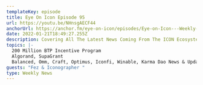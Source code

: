 ```yaml
---
templateKey: episode
title: Eye On Icon Episode 95
url: https://youtu.be/NHnsgAECF44
anchorUrl: https://anchor.fm/eye-on-icon/episodes/Eye-on-Icon---Weekly-News-EP95-e1d8bh4/a-a796p4s
date: 2022-01-21T18:49:27.255Z
description: Covering All The Latest News Coming From The ICON Ecosystem
topics: |-
  200 Million BTP Incentive Program 
  Algorand, SupaGrant
  Balanced, Omm, Craft, Optimus, Iconfi, Winable, Karma Dao News & Updates 
guests: "Fez & Iconographer "
type: Weekly News
---
```

